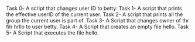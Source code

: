 Task 0- A script that changes user ID to betty.
Task 1- A script that prints the effective userID of the current user.
Task 2- A script that prints all the group the current user is part of.
Task 3- A Script that changes owner of thr filr hrllo to user betty.
Task 4- A Script that creates an empty file hello.
Task 5- A Script that executes the file hello.

